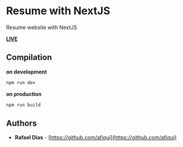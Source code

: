 # Resume with NextJS

Resume website with NextJS

[**LIVE**](https://resume-nextjs-sage.vercel.app)

## Compilation
**on development**
```bash
npm run dev
```
**on production**
```bash
npm run build
```

## Authors

* **Rafael Dias** -  [https://github.com/afiqui](https://github.com/afiqui)
